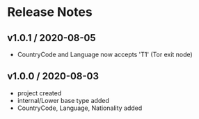 # Release Notes

## v1.0.1 / 2020-08-05
- CountryCode and Language now accepts 'T1' (Tor exit node)

## v1.0.0 / 2020-08-03
- project created
- internal/Lower base type added
- CountryCode, Language, Nationality added
